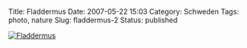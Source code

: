 Title: Fladdermus
Date: 2007-05-22 15:03
Category: Schweden
Tags: photo, nature
Slug: fladdermus-2
Status: published

[![Fladdermus](/pic/fladdermu_s.jpg "Fladdermus")](/pic/fladdermu_l.jpg)

